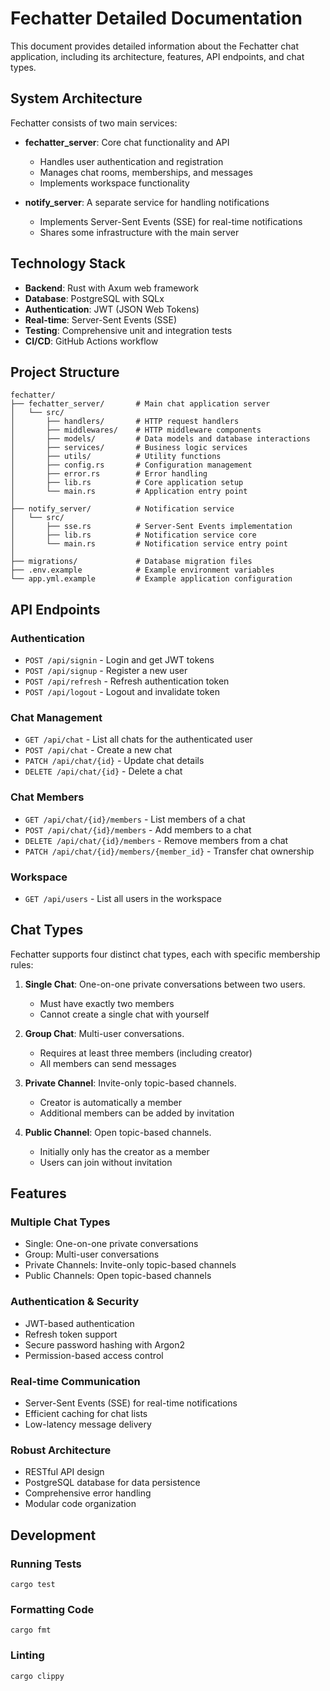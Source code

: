 # Fechatter Detailed Documentation

This document provides detailed information about the Fechatter chat application, including its architecture, features, API endpoints, and chat types.

## System Architecture

Fechatter consists of two main services:

- **fechatter_server**: Core chat functionality and API
  - Handles user authentication and registration
  - Manages chat rooms, memberships, and messages
  - Implements workspace functionality

- **notify_server**: A separate service for handling notifications
  - Implements Server-Sent Events (SSE) for real-time notifications
  - Shares some infrastructure with the main server

## Technology Stack

- **Backend**: Rust with Axum web framework
- **Database**: PostgreSQL with SQLx
- **Authentication**: JWT (JSON Web Tokens)
- **Real-time**: Server-Sent Events (SSE)
- **Testing**: Comprehensive unit and integration tests
- **CI/CD**: GitHub Actions workflow

## Project Structure

```
fechatter/
├── fechatter_server/       # Main chat application server
│   └── src/
│       ├── handlers/       # HTTP request handlers
│       ├── middlewares/    # HTTP middleware components
│       ├── models/         # Data models and database interactions
│       ├── services/       # Business logic services
│       ├── utils/          # Utility functions
│       ├── config.rs       # Configuration management
│       ├── error.rs        # Error handling
│       ├── lib.rs          # Core application setup
│       └── main.rs         # Application entry point
│
├── notify_server/          # Notification service
│   └── src/
│       ├── sse.rs          # Server-Sent Events implementation
│       ├── lib.rs          # Notification service core
│       └── main.rs         # Notification service entry point
│
├── migrations/             # Database migration files
├── .env.example            # Example environment variables
└── app.yml.example         # Example application configuration
```

## API Endpoints

### Authentication
- `POST /api/signin` - Login and get JWT tokens
- `POST /api/signup` - Register a new user
- `POST /api/refresh` - Refresh authentication token
- `POST /api/logout` - Logout and invalidate token

### Chat Management
- `GET /api/chat` - List all chats for the authenticated user
- `POST /api/chat` - Create a new chat
- `PATCH /api/chat/{id}` - Update chat details
- `DELETE /api/chat/{id}` - Delete a chat

### Chat Members
- `GET /api/chat/{id}/members` - List members of a chat
- `POST /api/chat/{id}/members` - Add members to a chat
- `DELETE /api/chat/{id}/members` - Remove members from a chat
- `PATCH /api/chat/{id}/members/{member_id}` - Transfer chat ownership

### Workspace
- `GET /api/users` - List all users in the workspace

## Chat Types

Fechatter supports four distinct chat types, each with specific membership rules:

1. **Single Chat**: One-on-one private conversations between two users.
   - Must have exactly two members
   - Cannot create a single chat with yourself

2. **Group Chat**: Multi-user conversations.
   - Requires at least three members (including creator)
   - All members can send messages

3. **Private Channel**: Invite-only topic-based channels.
   - Creator is automatically a member
   - Additional members can be added by invitation

4. **Public Channel**: Open topic-based channels.
   - Initially only has the creator as a member
   - Users can join without invitation

## Features

### Multiple Chat Types
- Single: One-on-one private conversations
- Group: Multi-user conversations
- Private Channels: Invite-only topic-based channels
- Public Channels: Open topic-based channels

### Authentication & Security
- JWT-based authentication
- Refresh token support
- Secure password hashing with Argon2
- Permission-based access control

### Real-time Communication
- Server-Sent Events (SSE) for real-time notifications
- Efficient caching for chat lists
- Low-latency message delivery

### Robust Architecture
- RESTful API design
- PostgreSQL database for data persistence
- Comprehensive error handling
- Modular code organization

## Development

### Running Tests

```
cargo test
```

### Formatting Code

```
cargo fmt
```

### Linting

```
cargo clippy
```

